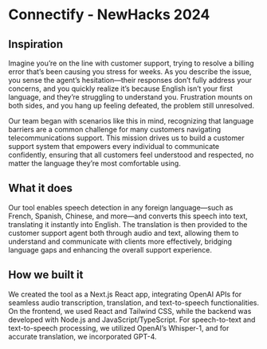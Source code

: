 # Connectify - NewHacks 2024

## Inspiration
Imagine you’re on the line with customer support, trying to resolve a billing error that’s been causing you stress for weeks. As you describe the issue, you sense the agent’s hesitation—their responses don’t fully address your concerns, and you quickly realize it’s because English isn’t your first language, and they’re struggling to understand you. Frustration mounts on both sides, and you hang up feeling defeated, the problem still unresolved. 

Our team began with scenarios like this in mind, recognizing that language barriers are a common challenge for many customers navigating telecommunications support. This mission drives us to build a customer support system that empowers every individual to communicate confidently, ensuring that all customers feel understood and respected, no matter the language they’re most comfortable using.

## What it does
Our tool enables speech detection in any foreign language—such as French, Spanish, Chinese, and more—and converts this speech into text, translating it instantly into English. The translation is then provided to the customer support agent both through audio and text, allowing them to understand and communicate with clients more effectively, bridging language gaps and enhancing the overall support experience.

## How we built it
We created the tool as a Next.js React app, integrating OpenAI APIs for seamless audio transcription, translation, and text-to-speech functionalities. On the frontend, we used React and Tailwind CSS, while the backend was developed with Node.js and JavaScript/TypeScript. For speech-to-text and text-to-speech processing, we utilized OpenAI’s Whisper-1, and for accurate translation, we incorporated GPT-4.
